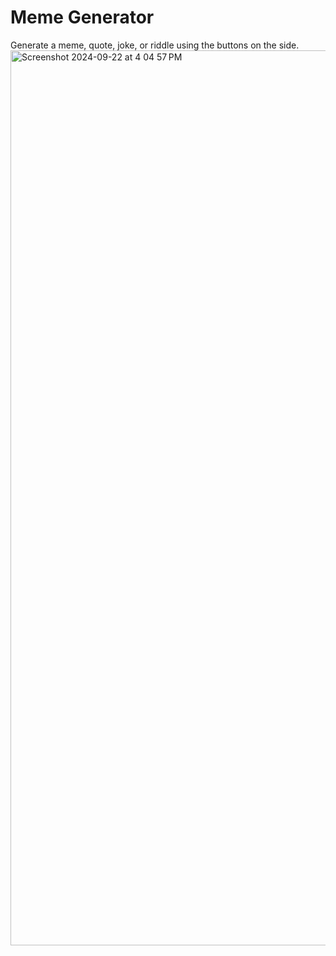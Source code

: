 # Meme Generator
Generate a meme, quote, joke, or riddle using the buttons on the side.
<img width="1432" alt="Screenshot 2024-09-22 at 4 04 57 PM" src="https://github.com/user-attachments/assets/736ae69e-7a0f-4520-a292-e61b2e23c729">
